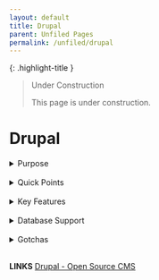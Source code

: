 ```yaml
---
layout: default
title: Drupal
parent: Unfiled Pages
permalink: /unfiled/drupal
---
```


{: .highlight-title }
> Under Construction
>
> This page is under construction.

# Drupal

<details>
<summary> Purpose</summary>

Web Content Management (WCM) system

<br>

Drupal excels in creating, managing, and publishing web content. It provides a robust platform for websites, blogs, and web applications, offering features like customizable templates, user management, and content publishing workflows. Drupal is particularly known for its flexibility in building complex websites with diverse content types and intricate user interaction.

**Enterprise Content Management (ECM) system**

Drupal can manage and store an organization's documents, digital assets, and records. Through its extensible architecture and modules, Drupal can facilitate collaboration, automate workflows, and integrate with other business systems. Its capabilities can be extended to include document management, digital asset management, and records retention, making it suitable for enterprise-level content management requirements.
</details>

<br>

<details>
<summary> Quick Points</summary>

- Free and open-source
- Written in the PHP programming language and requires a database such as MySQL or PostgreSQL to store content and settings.
- Known for its flexibility, modularity, and a wide range of features,
- Multi-Tenancy: can be configured for multi-site setups, allowing you to run multiple websites from a single codebase, each with their own custom configurations.
- Custom UI: Offers extensive theming options to customize user interfaces.
- Business Rules: Supports customizable workflows and business logic through its module system.
- Infrastructure as Code: Can be deployed and managed through tools like Ansible, Chef, or Puppet, and supports containerization with Docker.
- Widely used for websites that require high levels of security, such as government websites, large organizations, and universities.
</details>

<br>

<details>
<summary> Key Features</summary>

**Flexibility and Extensibility**

- **Custom Content Types and Fields**: Drupal allows for the creation of custom content types and fields, enabling you to tailor the content structure to match the specific needs of tracking complaints, managing case studies, or publishing informational content.

- **Modular Architecture**: With thousands of modules (plugins) available, Drupal can be extended to include additional functionalities such as forums, user management, and complex search capabilities, without needing to develop these features from scratch.

**User and Role Management**


- **Advanced User Management**: Drupal provides robust user management capabilities, including the creation of custom user roles and permissions. This feature is critical for an application that serves different institutions and user groups, allowing you to control access to sensitive information and functionalities based on the user's role.

- **Workflow and Access Control**: It supports complex workflows and content access control mechanisms, essential for managing the review and publication process of complaints and related content.

**Multi-site Support**

- Multi-site Configuration: Drupal excels at managing multi-site architectures, allowing you to run multiple sites from a single Drupal codebase. This is particularly beneficial if you plan to deploy the application across different institutions, each with its own sub-site but sharing a common functionality set.

**Security**


- Security Reports and Updates: Drupal has a dedicated security team that regularly publishes security advisories and updates. This proactive approach helps in identifying and fixing vulnerabilities swiftly.

- Built-in Access Control and Permissions: Drupal provides extensive access control mechanisms and permissions that allow fine-grained control over who can view and manage content, making it easier to enforce strict security policies.

- Community Vigilance: Being open-source, Drupal benefits from a large community of developers and users who contribute to the platform's security by identifying vulnerabilities and developing fixes.

- Secure by Design: Drupal's core system has been designed with a focus on security, providing strong foundational elements that help prevent common security issues.

- Extensibility with Security in Mind: Drupal's extensive library of modules allows for customization and extension of functionality without compromising on security. However, it's important to only use modules that are actively maintained and have a good security record.

- Compliance Support: Drupal supports compliance with various security standards and regulations, making it easier for organizations to meet specific security requirements.

**Scalability and Performance**

- Scalability: Drupal can scale to support high traffic loads and large amounts of content, which is crucial for applications expected to grow over time.

- Caching and Performance Optimization: It includes built-in caching and a variety of advanced performance optimization options to ensure the application remains fast and responsive as it scales.

**Integration Capabilities**

- API-First Approach: With its latest versions, Drupal has adopted an API-first approach, making it easier to integrate with other systems and technologies, including React for the frontend. This means you can use Drupal as a headless CMS to manage content while leveraging React and MUI components for a dynamic and engaging user interface.

</details>

<br>
<details>

<summary> Database Support</summary>

MySQL and PostgreSQL are the most commonly used databases with Drupal, it also supports other database systems, especially with the improvements made in Drupal 7 and later versions which introduced a database abstraction layer. This abstraction layer allows for the integration of Drupal with various database engines. The main databases supported by Drupal include:

- MySQL/MariaDB: MySQL is the most widely used database with Drupal. MariaDB, a fork of MySQL, is fully compatible with Drupal and often used as a drop-in replacement.

- PostgreSQL: Known for its standards compliance and advanced features, PostgreSQL is another popular choice among Drupal developers for sites requiring complex data management.

- SQLite: Drupal supports SQLite, which is a lightweight, file-based database. SQLite is often used for testing, small sites, or development purposes due to its simplicity and easy setup.

- SQL Server: Drupal supports Microsoft SQL Server, especially in environments where Microsoft technologies are predominant. This support is mainly facilitated through contributed modules that extend Drupal's database compatibility.

- Oracle: While not supported out of the box, there are contributed modules and solutions in the Drupal community that enable integration with Oracle databases for enterprises that rely on Oracle's database solutions.

> It's important to note that while Drupal can work with these database systems, the level of support, performance, and features available may vary depending on the database used. MySQL and MariaDB tend to have the most comprehensive support due to their widespread use and the active development of Drupal modules for these platforms. For other databases like SQL Server and Oracle, additional modules or configurations may be required to achieve full functionality. Always check the specific requirements and support status for the Drupal version you are using when considering a database system.  

</details>


<br>
<details>

<summary> Gotchas</summary>

- learning curve for site builders and developers new to Drupal that can more complex than simpler platforms like wordpress

- need for careful selection of modules and configurations to ensure performance and maintainability

</details>
<br>

**LINKS**
[Drupal - Open Source CMS](https://www.google.com/url?q=https%3A%2F%2Fwww.drupal.org%2F&sa=D&sntz=1&usg=AOvVaw0zljFIK0RQXTCgS3xZ_VDU)
